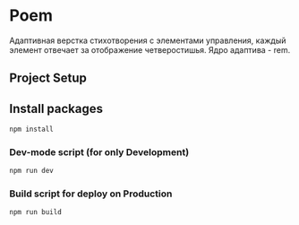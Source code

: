 # Poem
Адаптивная верстка стихотворения с элементами управления, каждый элемент отвечает 
за отображение четверостишья. Ядро адаптива - rem.

## Project Setup

## Install packages
```sh
npm install
```

### Dev-mode script (for only Development)

```sh
npm run dev
```

### Build script for deploy on Production

```sh
npm run build
```
